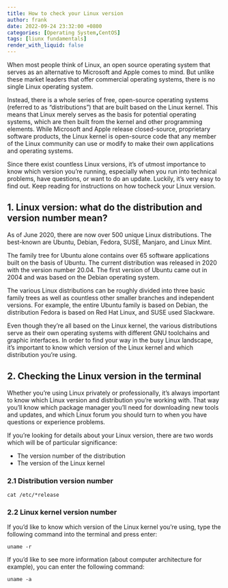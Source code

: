 ```yaml
---
title: How to check your Linux version
author: frank
date: 2022-09-24 23:32:00 +0800
categories: [Operating System,CentOS]
tags: [liunx fundamentals]     
render_with_liquid: false
---
```


When most people think of Linux, an open source operating system that serves as an alternative to Microsoft and Apple comes to mind. But unlike these market leaders that offer commercial operating systems, there is no single Linux operating system.

Instead, there is a whole series of free, open-source operating systems (referred to as “distributions”) that are built based on the Linux kernel. This means that Linux merely serves as the basis for potential operating systems, which are then built from the kernel and other programming elements. While Microsoft and Apple release closed-source, proprietary software products, the Linux kernel is open-source code that any member of the Linux community can use or modify to make their own applications and operating systems.

Since there exist countless Linux versions, it’s of utmost importance to know which version you’re running, especially when you run into technical problems, have questions, or want to do an update. Luckily, it’s very easy to find out. Keep reading for instructions on how tocheck your Linux version.

## 1. Linux version: what do the distribution and version number mean?
As of June 2020, there are now over 500 unique Linux distributions. The best-known are Ubuntu, Debian, Fedora, SUSE, Manjaro, and Linux Mint.

The family tree for Ubuntu alone contains over 65 software applications built on the basis of Ubuntu. The current distribution was released in 2020 with the version number 20.04. The first version of Ubuntu came out in 2004 and was based on the Debian operating system.

The various Linux distributions can be roughly divided into three basic family trees as well as countless other smaller branches and independent versions. For example, the entire Ubuntu family is based on Debian, the distribution Fedora is based on Red Hat Linux, and SUSE used Slackware.

Even though they’re all based on the Linux kernel, the various distributions serve as their own operating systems with different GNU toolchains and graphic interfaces. In order to find your way in the busy Linux landscape, it’s important to know which version of the Linux kernel and which distribution you’re using.
## 2. Checking the Linux version in the terminal

Whether you’re using Linux privately or professionally, it’s always important to know which Linux version and distribution you’re working with. That way you’ll know which package manager you’ll need for downloading new tools and updates, and which Linux forum you should turn to when you have questions or experience problems.

If you’re looking for details about your Linux version, there are two words which will be of particular significance:

* The version number of the distribution
* The version of the Linux kernel

### 2.1 Distribution version number
```shell
cat /etc/*release
```
### 2.2 Linux kernel version number
If you’d like to know which version of the Linux kernel you’re using, type the following command into the terminal and press enter:
```shell
uname -r
```
If you’d like to see more information (about computer architecture for example), you can enter the following command:
```shell
uname -a
```


